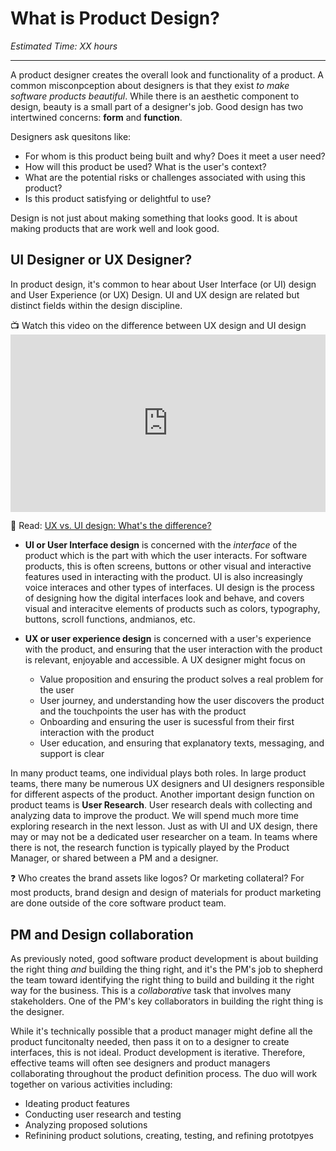 # What is Product Design?

*Estimated Time: XX hours*

---
A product designer creates the overall look and functionality of a product. A common misconpception about designers is that they exist _to make software products beautiful_. While there is an aesthetic component to design, beauty is a small part of a designer's job. Good design has two intertwined concerns: **form** and **function**. 

Designers ask quesitons like:
- For whom is this product being built and why? Does it meet a user need?
- How will this product be used? What is the user's context?
- What are the potential risks or challenges associated with using this product?
- Is this product satisfying or delightful to use?

Design is not just about making something that looks good. It is about making products that are work well and look good. 



## UI Designer or UX Designer?
In product design, it's common to hear about User Interface (or UI) design and User Experience (or UX) Design. UI and UX design are related but distinct fields within the design discipline.

<aside>
📺 Watch this video on the difference between UX design and UI design
</aside>

<div style="position: relative; padding-bottom: 56.25%; height: 0;"><iframe src="https://www.youtube.com/embed/5KUNmgt_pvY" title="YouTube video player" frameborder="0" allow="accelerometer; autoplay; clipboard-write; encrypted-media; gyroscope; picture-in-picture" allowfullscreen style="position: absolute; top: 0; left: 0; width: 100%; height: 100%;"></iframe></div>

<aside>

📖 Read: <a href="https://www.uxdesigninstitute.com/blog/ux-vs-ui-design/" target="_blank">UX vs. UI design: What's the difference?</a>
  
</aside>

- **UI or User Interface design** is concerned with the _interface_ of the product which is the part with which the user interacts. For software products, this is often screens, buttons or other visual and interactive features used in interacting with the product. UI is also increasingly voice interaces and other types of interfaces. UI design is the process of designing how the digital interfaces look and behave, and covers visual and interacitve elements of products such as colors, typography, buttons, scroll functions, andmianos, etc. 

- **UX or user experience design** is concerned with a user's experience with the product, and ensuring that the user interaction with the product is relevant, enjoyable and accessible. A UX designer might focus on
  - Value proposition and ensuring the product solves a real problem for the user
  - User journey, and understanding how the user discovers the product and the touchpoints the user has with the product
  - Onboarding and ensuring the user is sucessful from their first interaction with the product
  - User education, and ensuring that explanatory texts, messaging, and support is clear 
  

In many product teams, one individual plays both roles. In large product teams, there many be numerous UX designers and UI designers responsible for different aspects of the product. Another important design function on product teams is **User Research**. User research deals with collecting and analyzing data to improve the product. We will spend much more time exploring research in the next lesson. Just as with UI and UX design, there may or may not be a dedicated user researcher on a team. In teams where there is not, the research function is typically played by the Product Manager, or shared between a PM and a designer. 

<aside>
  ❓ Who creates the brand assets like logos? Or marketing collateral? For most products, brand design and design of materials for product marketing are done outside of the core software product team. 
  </aside>



## PM and Design collaboration
As previously noted, good software product development is about building the right thing _and_ building the thing right, and it's the PM's job to shepherd the team toward identifying the right thing to build and building it the right way for the business. This is a _collaborative_ task that involves many stakeholders. One of the PM's key collaborators in building the right thing is the designer. 

While it's technically possible that a product manager might define all the product funcitonalty needed, then pass it on to a designer to create interfaces, this is not ideal. Product development is iterative. Therefore, effective teams will often see designers and product managers collaborating throughout the product definition process. The duo will work together on various activities including:
- Ideating product features
- Conducting user research and testing
- Analyzing proposed solutions
- Refinining product solutions, creating, testing, and refining prototpyes


